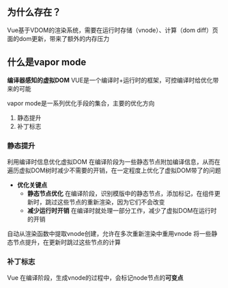 
## 为什么存在？
Vue基于VDOM的渲染系统，需要在运行时存储（vnode）、计算（dom diff）页面的dom更新，带来了额外的内存压力

## 什么是vapor mode

**编译器感知的虚拟DOM**
VUE是一个编译时+运行时的框架，可控编译时给优化带来的可能

vapor mode是一系列优化手段的集合，主要的优化方向
1. 静态提升
2. 补丁标志

### 静态提升

利用编译时信息优化虚拟DOM
在编译阶段为一些静态节点附加编译信息，从而在遍历虚拟DOM树时减少不需要的开销，在一定程度上优化了虚拟DOM带了的问题

- **优化关键点**
    - **静态节点优化** 在编译阶段，识别模版中的静态节点，添加标记，在组件更新时，跳过这些节点的重新渲染，因为它们不会改变
    - **减少运行时开销** 在编译时就处理一部分工作，减少了虚拟DOM在运行时的开销

自动从渲染函数中提取vnode创建，允许在多次重新渲染中重用vnode
将一些静态节点提升，在更新时跳过这些节点的计算


### 补丁标志
Vue 在编译阶段，生成vnode的过程中，会标记node节点的**可变点**

